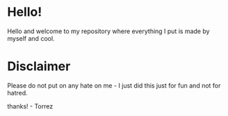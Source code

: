# Hello!
Hello and welcome to my repository where everything I put is made by myself and cool.

# Disclaimer
Please do not put on any hate on me - I just did this just for fun and not for hatred.

thanks! - Torrez

